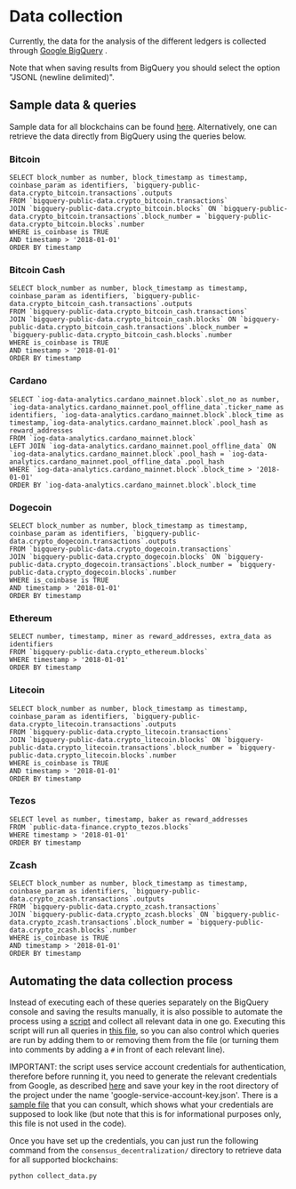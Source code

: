 # Data collection

Currently, the data for the analysis of the different ledgers is collected through 
[Google BigQuery](https://console.cloud.google.com/bigquery) .

Note that when saving results from BigQuery you should select the option "JSONL (newline delimited)".

## Sample data & queries

Sample data for all blockchains can be found [here](https://uoe-my.sharepoint.com/:f:/g/personal/s2125265_ed_ac_uk/Eg0L2n9P-txOtibKu9CXfloBt6_D-3D1AEsS2evtXIatVA?e=qHhFp4).
Alternatively, one can retrieve the data directly from BigQuery using the queries below.

### Bitcoin

```
SELECT block_number as number, block_timestamp as timestamp, coinbase_param as identifiers, `bigquery-public-data.crypto_bitcoin.transactions`.outputs
FROM `bigquery-public-data.crypto_bitcoin.transactions`
JOIN `bigquery-public-data.crypto_bitcoin.blocks` ON `bigquery-public-data.crypto_bitcoin.transactions`.block_number = `bigquery-public-data.crypto_bitcoin.blocks`.number
WHERE is_coinbase is TRUE
AND timestamp > '2018-01-01'
ORDER BY timestamp
```

### Bitcoin Cash

```
SELECT block_number as number, block_timestamp as timestamp, coinbase_param as identifiers, `bigquery-public-data.crypto_bitcoin_cash.transactions`.outputs
FROM `bigquery-public-data.crypto_bitcoin_cash.transactions`
JOIN `bigquery-public-data.crypto_bitcoin_cash.blocks` ON `bigquery-public-data.crypto_bitcoin_cash.transactions`.block_number = `bigquery-public-data.crypto_bitcoin_cash.blocks`.number
WHERE is_coinbase is TRUE
AND timestamp > '2018-01-01'
ORDER BY timestamp
```

### Cardano

```
SELECT `iog-data-analytics.cardano_mainnet.block`.slot_no as number, `iog-data-analytics.cardano_mainnet.pool_offline_data`.ticker_name as identifiers, `iog-data-analytics.cardano_mainnet.block`.block_time as timestamp,`iog-data-analytics.cardano_mainnet.block`.pool_hash as reward_addresses
FROM `iog-data-analytics.cardano_mainnet.block`
LEFT JOIN `iog-data-analytics.cardano_mainnet.pool_offline_data` ON `iog-data-analytics.cardano_mainnet.block`.pool_hash = `iog-data-analytics.cardano_mainnet.pool_offline_data`.pool_hash
WHERE `iog-data-analytics.cardano_mainnet.block`.block_time > '2018-01-01'
ORDER BY `iog-data-analytics.cardano_mainnet.block`.block_time
```

### Dogecoin

```
SELECT block_number as number, block_timestamp as timestamp, coinbase_param as identifiers, `bigquery-public-data.crypto_dogecoin.transactions`.outputs
FROM `bigquery-public-data.crypto_dogecoin.transactions`
JOIN `bigquery-public-data.crypto_dogecoin.blocks` ON `bigquery-public-data.crypto_dogecoin.transactions`.block_number = `bigquery-public-data.crypto_dogecoin.blocks`.number
WHERE is_coinbase is TRUE
AND timestamp > '2018-01-01'
ORDER BY timestamp
```

### Ethereum

```
SELECT number, timestamp, miner as reward_addresses, extra_data as identifiers
FROM `bigquery-public-data.crypto_ethereum.blocks`
WHERE timestamp > '2018-01-01'
ORDER BY timestamp
```

### Litecoin

```
SELECT block_number as number, block_timestamp as timestamp, coinbase_param as identifiers, `bigquery-public-data.crypto_litecoin.transactions`.outputs
FROM `bigquery-public-data.crypto_litecoin.transactions`
JOIN `bigquery-public-data.crypto_litecoin.blocks` ON `bigquery-public-data.crypto_litecoin.transactions`.block_number = `bigquery-public-data.crypto_litecoin.blocks`.number
WHERE is_coinbase is TRUE
AND timestamp > '2018-01-01'
ORDER BY timestamp
```

### Tezos

```
SELECT level as number, timestamp, baker as reward_addresses
FROM `public-data-finance.crypto_tezos.blocks`
WHERE timestamp > '2018-01-01'
ORDER BY timestamp
```

### Zcash

```
SELECT block_number as number, block_timestamp as timestamp, coinbase_param as identifiers, `bigquery-public-data.crypto_zcash.transactions`.outputs
FROM `bigquery-public-data.crypto_zcash.transactions`
JOIN `bigquery-public-data.crypto_zcash.blocks` ON `bigquery-public-data.crypto_zcash.transactions`.block_number = `bigquery-public-data.crypto_zcash.blocks`.number
WHERE is_coinbase is TRUE
AND timestamp > '2018-01-01'
ORDER BY timestamp
```

## Automating the data collection process

Instead of executing each of these queries separately on the BigQuery console and saving the results manually, it is
also possible to automate the process using
a [script](https://github.com/Blockchain-Technology-Lab/consensus-decentralization/blob/main/consensus_decentralization/collect_data.py) and collect all
relevant data in one go. Executing this script will run all queries
in [this file](https://github.com/Blockchain-Technology-Lab/consensus-decentralization/blob/main/queries.yaml), so you can also
control which queries are run by adding them to or removing them from the file (or turning them into comments by 
adding a `#` in front of each relevant line).

IMPORTANT: the script uses service account credentials for authentication, therefore before running it, you need to
generate the relevant credentials from Google, as described 
[here](https://developers.google.com/workspace/guides/create-credentials#service-account) and save your key in the
root directory of the project under the name 'google-service-account-key.json'. There is a
[sample file](https://github.com/Blockchain-Technology-Lab/consensus-decentralization/blob/main/google-service-account-key-SAMPLE.json) 
that you can consult, which shows what your credentials are supposed to look like (but note that this is for
informational purposes only, this file is not used in the code).

Once you have set up the credentials, you can just run the following command from the `consensus_decentralization/`
directory to retrieve data for all supported blockchains:

`python collect_data.py`

